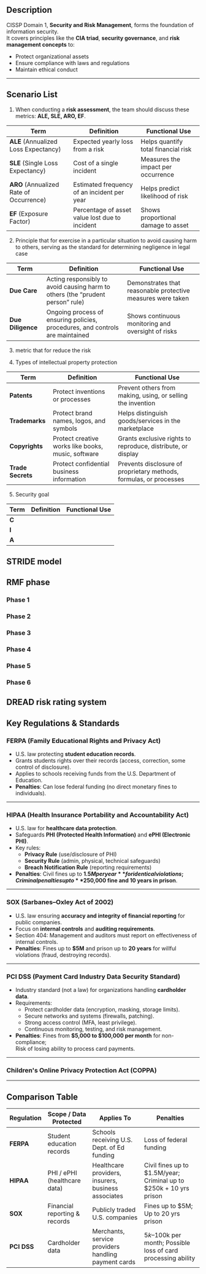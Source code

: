 
## Description  
CISSP Domain 1, **Security and Risk Management**, forms the foundation of information security.  
It covers principles like the **CIA triad**, **security governance**, and **risk management concepts** to:  
- Protect organizational assets  
- Ensure compliance with laws and regulations  
- Maintain ethical conduct  

---

## Scenario List  

1. When conducting a **risk assessment**, the team should discuss these metrics: **ALE, SLE, ARO, EF**.  

| Term        | Definition | Functional Use |
|-------------|------------|----------------|
| **ALE** (Annualized Loss Expectancy) | Expected yearly loss from a risk | Helps quantify total financial risk |
| **SLE** (Single Loss Expectancy)     | Cost of a single incident | Measures the impact per occurrence |
| **ARO** (Annualized Rate of Occurrence) | Estimated frequency of an incident per year | Helps predict likelihood of risk |
| **EF** (Exposure Factor)             | Percentage of asset value lost due to incident | Shows proportional damage to asset |

2. Principle that for exercise in a particular situation to avoid causing harm to others, serving as the standard for determining negligence in legal case

| Term        | Definition | Functional Use |
|-------------|------------|----------------|
| **Due Care** | Acting responsibly to avoid causing harm to others (the “prudent person” rule) | Demonstrates that reasonable protective measures were taken |
| **Due Diligence** | Ongoing process of ensuring policies, procedures, and controls are maintained | Shows continuous monitoring and oversight of risks |


3. metric that for reduce the risk


4. Types of intellectual property protection

| Term        | Definition | Functional Use |
|-------------|------------|----------------|
| **Patents** | Protect inventions or processes | Prevent others from making, using, or selling the invention |
| **Trademarks** | Protect brand names, logos, and symbols | Helps distinguish goods/services in the marketplace |
| **Copyrights** | Protect creative works like books, music, software | Grants exclusive rights to reproduce, distribute, or display |
| **Trade Secrets** | Protect confidential business information | Prevents disclosure of proprietary methods, formulas, or processes |

5. Security goal

| Term        | Definition | Functional Use |
|-------------|------------|----------------|
| **C** |  |  |
| **I** |  |  |
| **A** |  |  |



## STRIDE model


## RMF phase

### Phase 1
### Phase 2
### Phase 3
### Phase 4
### Phase 5
### Phase 6

## DREAD risk rating system


## Key Regulations & Standards

### FERPA (Family Educational Rights and Privacy Act)
- U.S. law protecting **student education records**.
- Grants students rights over their records (access, correction, some control of disclosure).
- Applies to schools receiving funds from the U.S. Department of Education.
- **Penalties**: Can lose federal funding (no direct monetary fines to individuals).

---

### HIPAA (Health Insurance Portability and Accountability Act)
- U.S. law for **healthcare data protection**.
- Safeguards **PHI (Protected Health Information)** and **ePHI (Electronic PHI)**.
- Key rules:
  - **Privacy Rule** (use/disclosure of PHI)
  - **Security Rule** (admin, physical, technical safeguards)
  - **Breach Notification Rule** (reporting requirements)
- **Penalties**: Civil fines up to **$1.5M per year** for identical violations;  
  Criminal penalties up to **$250,000 fine and 10 years in prison**.

---

### SOX (Sarbanes–Oxley Act of 2002)
- U.S. law ensuring **accuracy and integrity of financial reporting** for public companies.
- Focus on **internal controls** and **auditing requirements**.
- Section 404: Management and auditors must report on effectiveness of internal controls.
- **Penalties**: Fines up to **$5M** and prison up to **20 years** for willful violations (fraud, destroying records).

---

### PCI DSS (Payment Card Industry Data Security Standard)
- Industry standard (not a law) for organizations handling **cardholder data**.
- Requirements:
  - Protect cardholder data (encryption, masking, storage limits).
  - Secure networks and systems (firewalls, patching).
  - Strong access control (MFA, least privilege).
  - Continuous monitoring, testing, and risk management.
- **Penalties**: Fines from **$5,000 to $100,000 per month** for non-compliance;  
  Risk of losing ability to process card payments.

---

### Children's Online Privacy Protection Act (COPPA)

---

## Comparison Table

| Regulation | Scope / Data Protected | Applies To | Penalties |
|------------|------------------------|------------|-----------|
| **FERPA** | Student education records | Schools receiving U.S. Dept. of Ed funding | Loss of federal funding |
| **HIPAA** | PHI / ePHI (healthcare data) | Healthcare providers, insurers, business associates | Civil fines up to $1.5M/year; Criminal up to $250k + 10 yrs prison |
| **SOX** | Financial reporting & records | Publicly traded U.S. companies | Fines up to $5M; Up to 20 yrs prison |
| **PCI DSS** | Cardholder data | Merchants, service providers handling payment cards | $5k–$100k per month; Possible loss of card processing ability |
